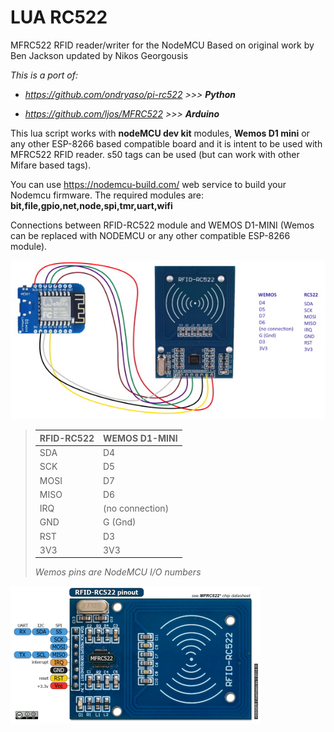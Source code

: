 # LUA RC522

MFRC522 RFID reader/writer for the NodeMCU
Based on original work by Ben Jackson updated by Nikos Georgousis

*This is a port of:*

- *https://github.com/ondryaso/pi-rc522		>>>	**Python***

- *https://github.com/ljos/MFRC522			>>>	**Arduino***

This lua script works with **nodeMCU dev kit** modules, **Wemos D1 mini** or any other ESP-8266 based compatible  board and it is intent to be used with MFRC522 RFID reader. s50 tags can be used (but can work with other Mifare based tags).

You can use https://nodemcu-build.com/ web service to build your Nodemcu firmware. The required modules are:  **bit,file,gpio,net,node,spi,tmr,uart,wifi**

Connections between RFID-RC522 module and WEMOS D1-MINI (Wemos can be replaced with NODEMCU or any other compatible ESP-8266 module).

![Connection](/Images/Connection_Diagram_f.jpg)

> | RFID-RC522 | WEMOS D1-MINI   |
> | ---------- | --------------- |
> | SDA        | D4              |
> | SCK        | D5              |
> | MOSI       | D7              |
> | MISO       | D6              |
> | IRQ        | (no connection) |
> | GND        | G (Gnd)         |
> | RST        | D3              |
> | 3V3        | 3V3             |
>
> *Wemos pins are NodeMCU I/O numbers*
>

![RC522Pinout](/Images/RC522_Pinout_f.png)


